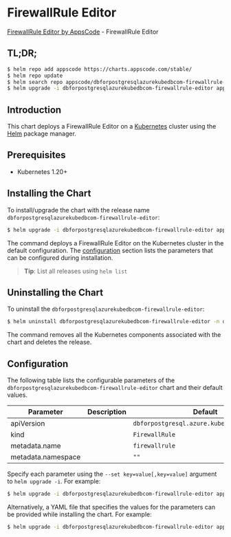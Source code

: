 # FirewallRule Editor

[FirewallRule Editor by AppsCode](https://appscode.com) - FirewallRule Editor

## TL;DR;

```bash
$ helm repo add appscode https://charts.appscode.com/stable/
$ helm repo update
$ helm search repo appscode/dbforpostgresqlazurekubedbcom-firewallrule-editor --version=v0.24.0
$ helm upgrade -i dbforpostgresqlazurekubedbcom-firewallrule-editor appscode/dbforpostgresqlazurekubedbcom-firewallrule-editor -n default --create-namespace --version=v0.24.0
```

## Introduction

This chart deploys a FirewallRule Editor on a [Kubernetes](http://kubernetes.io) cluster using the [Helm](https://helm.sh) package manager.

## Prerequisites

- Kubernetes 1.20+

## Installing the Chart

To install/upgrade the chart with the release name `dbforpostgresqlazurekubedbcom-firewallrule-editor`:

```bash
$ helm upgrade -i dbforpostgresqlazurekubedbcom-firewallrule-editor appscode/dbforpostgresqlazurekubedbcom-firewallrule-editor -n default --create-namespace --version=v0.24.0
```

The command deploys a FirewallRule Editor on the Kubernetes cluster in the default configuration. The [configuration](#configuration) section lists the parameters that can be configured during installation.

> **Tip**: List all releases using `helm list`

## Uninstalling the Chart

To uninstall the `dbforpostgresqlazurekubedbcom-firewallrule-editor`:

```bash
$ helm uninstall dbforpostgresqlazurekubedbcom-firewallrule-editor -n default
```

The command removes all the Kubernetes components associated with the chart and deletes the release.

## Configuration

The following table lists the configurable parameters of the `dbforpostgresqlazurekubedbcom-firewallrule-editor` chart and their default values.

|     Parameter      | Description |                        Default                         |
|--------------------|-------------|--------------------------------------------------------|
| apiVersion         |             | <code>dbforpostgresql.azure.kubedb.com/v1alpha1</code> |
| kind               |             | <code>FirewallRule</code>                              |
| metadata.name      |             | <code>firewallrule</code>                              |
| metadata.namespace |             | <code>""</code>                                        |


Specify each parameter using the `--set key=value[,key=value]` argument to `helm upgrade -i`. For example:

```bash
$ helm upgrade -i dbforpostgresqlazurekubedbcom-firewallrule-editor appscode/dbforpostgresqlazurekubedbcom-firewallrule-editor -n default --create-namespace --version=v0.24.0 --set apiVersion=dbforpostgresql.azure.kubedb.com/v1alpha1
```

Alternatively, a YAML file that specifies the values for the parameters can be provided while
installing the chart. For example:

```bash
$ helm upgrade -i dbforpostgresqlazurekubedbcom-firewallrule-editor appscode/dbforpostgresqlazurekubedbcom-firewallrule-editor -n default --create-namespace --version=v0.24.0 --values values.yaml
```
